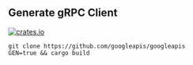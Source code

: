 ## Generate gRPC Client

[![crates.io](https://img.shields.io/crates/v/google-cloud-googleapis.svg)](https://crates.io/crates/google-cloud-googleapis)

```
git clone https://github.com/googleapis/googleapis
GEN=true && cargo build
```